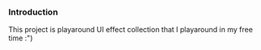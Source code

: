 ### Introduction
This project is playaround UI effect collection that I playaround in my free time :")